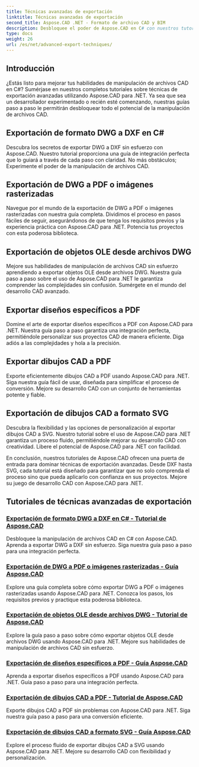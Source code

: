 ```yaml
---
title: Técnicas avanzadas de exportación
linktitle: Técnicas avanzadas de exportación
second_title: Aspose.CAD .NET - Formato de archivo CAD y BIM
description: Desbloquee el poder de Aspose.CAD en C# con nuestros tutoriales de técnicas avanzadas de exportación. Exporte DWG a DXF, PDF, imágenes rasterizadas, objetos OLE y más sin esfuerzo.
type: docs
weight: 26
url: /es/net/advanced-export-techniques/
---
```


## Introducción

¿Estás listo para mejorar tus habilidades de manipulación de archivos CAD en C#? Sumérjase en nuestros completos tutoriales sobre técnicas de exportación avanzadas utilizando Aspose.CAD para .NET. Ya sea que sea un desarrollador experimentado o recién esté comenzando, nuestras guías paso a paso le permitirán desbloquear todo el potencial de la manipulación de archivos CAD.

## Exportación de formato DWG a DXF en C#

Descubra los secretos de exportar DWG a DXF sin esfuerzo con Aspose.CAD. Nuestro tutorial proporciona una guía de integración perfecta que lo guiará a través de cada paso con claridad. No más obstáculos; Experimente el poder de la manipulación de archivos CAD.

## Exportación de DWG a PDF o imágenes rasterizadas

Navegue por el mundo de la exportación de DWG a PDF o imágenes rasterizadas con nuestra guía completa. Dividimos el proceso en pasos fáciles de seguir, asegurándonos de que tenga los requisitos previos y la experiencia práctica con Aspose.CAD para .NET. Potencia tus proyectos con esta poderosa biblioteca.

## Exportación de objetos OLE desde archivos DWG

Mejore sus habilidades de manipulación de archivos CAD sin esfuerzo aprendiendo a exportar objetos OLE desde archivos DWG. Nuestra guía paso a paso sobre el uso de Aspose.CAD para .NET le garantiza comprender las complejidades sin confusión. Sumérgete en el mundo del desarrollo CAD avanzado.

## Exportar diseños específicos a PDF

Domine el arte de exportar diseños específicos a PDF con Aspose.CAD para .NET. Nuestra guía paso a paso garantiza una integración perfecta, permitiéndole personalizar sus proyectos CAD de manera eficiente. Diga adiós a las complejidades y hola a la precisión.

## Exportar dibujos CAD a PDF

Exporte eficientemente dibujos CAD a PDF usando Aspose.CAD para .NET. Siga nuestra guía fácil de usar, diseñada para simplificar el proceso de conversión. Mejore su desarrollo CAD con un conjunto de herramientas potente y fiable.

## Exportación de dibujos CAD a formato SVG

Descubra la flexibilidad y las opciones de personalización al exportar dibujos CAD a SVG. Nuestro tutorial sobre el uso de Aspose.CAD para .NET garantiza un proceso fluido, permitiéndole mejorar su desarrollo CAD con creatividad. Libere el potencial de Aspose.CAD para .NET con facilidad.

En conclusión, nuestros tutoriales de Aspose.CAD ofrecen una puerta de entrada para dominar técnicas de exportación avanzadas. Desde DXF hasta SVG, cada tutorial está diseñado para garantizar que no solo comprenda el proceso sino que pueda aplicarlo con confianza en sus proyectos. Mejore su juego de desarrollo CAD con Aspose.CAD para .NET.
## Tutoriales de técnicas avanzadas de exportación
### [Exportación de formato DWG a DXF en C# - Tutorial de Aspose.CAD](./exporting-dwg-to-dxf/)
Desbloquee la manipulación de archivos CAD en C# con Aspose.CAD. Aprenda a exportar DWG a DXF sin esfuerzo. Siga nuestra guía paso a paso para una integración perfecta.
### [Exportación de DWG a PDF o imágenes rasterizadas - Guía Aspose.CAD](./exporting-dwg-to-pdf-or-raster-images/)
Explore una guía completa sobre cómo exportar DWG a PDF o imágenes rasterizadas usando Aspose.CAD para .NET. Conozca los pasos, los requisitos previos y practique esta poderosa biblioteca.
### [Exportación de objetos OLE desde archivos DWG - Tutorial de Aspose.CAD](./exporting-ole-objects-from-dwg/)
Explore la guía paso a paso sobre cómo exportar objetos OLE desde archivos DWG usando Aspose.CAD para .NET. Mejore sus habilidades de manipulación de archivos CAD sin esfuerzo.
### [Exportación de diseños específicos a PDF - Guía Aspose.CAD](./exporting-specific-layouts-to-pdf/)
Aprenda a exportar diseños específicos a PDF usando Aspose.CAD para .NET. Guía paso a paso para una integración perfecta.
### [Exportación de dibujos CAD a PDF - Tutorial de Aspose.CAD](./exporting-cad-drawings-to-pdf/)
Exporte dibujos CAD a PDF sin problemas con Aspose.CAD para .NET. Siga nuestra guía paso a paso para una conversión eficiente.
### [Exportación de dibujos CAD a formato SVG - Guía Aspose.CAD](./exporting-cad-drawings-to-svg/)
Explore el proceso fluido de exportar dibujos CAD a SVG usando Aspose.CAD para .NET. Mejore su desarrollo CAD con flexibilidad y personalización.